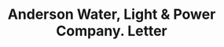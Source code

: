 ---
doi: 10.7916/D8TM8P8K
date_other: '1903'
date_other_textual: '1903'
form: correspondence
genre:
- Letters (correspondence)
name:
- Anderson Water, Light & Power Company
object_in_context_url: https://biggert.cul.columbia.edu/items/view/ave_biggert_01552
subject_hierarchical_geographic:
- Anderson, South Carolina, United States
subject_name:
- Anderson Water, Light & Power Company
title: Anderson Water, Light & Power Company. Letter
sort_title: Anderson Water, Light & Power Company. Letter
call_number: ave_biggert_01552
coordinates:
- 34.51444444444444,-82.64888888888889
pid: ave_biggert_01552
identifiers: ave_biggert_01552
thumbnail: https://derivativo-2.library.columbia.edu/iiif/2/ldpd:343970/full/!256,256/0/native.jpg
permalink: /biggert/ave_biggert_01552/
layout: iiif-image-page
---